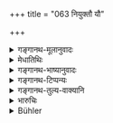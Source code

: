 +++
title = "063 नियुक्तौ यौ"

+++

<details><summary>गङ्गानथ-मूलानुवादः</summary>

If the two persons thus ‘authorised’ renounce the law and act from carnal desire, both would become outcasts,—being like one who has intercourse with his daughter-in-law and one who defiles the bed of his elder.—(63)
</details>

<details><summary>मेधातिथिः</summary>

**विधिम्** "घृताक्तः" (म्ध् ९.६०) इत्यादिः । तदतिक्रमे पातित्यम् । **नियुक्तो** ज्येष्ठः, **स्नुषागः** पुमान्, **गुरुतल्पगः** कनीयान् ॥ ९.६३ ॥
</details>

<details><summary>गङ्गानथ-भाष्यानुवादः</summary>

‘*Law*’—regarding ‘annointing with clarified butter’ and so forth. The transgression of the law leads to the parties becoming outcasts.

The ‘authorised’ elder brother being ‘one *who has intercourse with his daughter-in-law*’, and the younger brother being ‘one who defiles the bed of his elder’.—(63)
</details>

<details><summary>गङ्गानथ-टिप्पन्यः</summary>

This verse is quoted in *Vyavahāra-Bālambhaṭṭī*, (p. 523);—and in
*Dattakamīmāṃsā*.
</details>

<details><summary>गङ्गानथ-तुल्य-वाक्यानि</summary>

**(verses 9.60-68)  
**

See Comparative notes for [Verse
9.60].
</details>

<details><summary>भारुचिः</summary>

विधवानियोगविधीनां सर्वेषां व्यतिक्रमनिन्दार्थवादो ऽयम् अविशेषाद् विज्ञेयः, न केवलम् अनन्तरश्लोकस्य नियोगार्थनिर्वृत्त्युत्तरकालप्रतिषेधस्य । एष तावद् एव कारणाद् विधवानियोगः । अस्य प्रतिषेधः ॥ ९.६३ ॥
</details>

<details><summary>Bühler</summary>

063	If those two (being thus) appointed deviate from the rule and act from carnal desire, they will both become outcasts, (as men) who defile the bed of a daughter-in-law or of a Guru.
</details>
